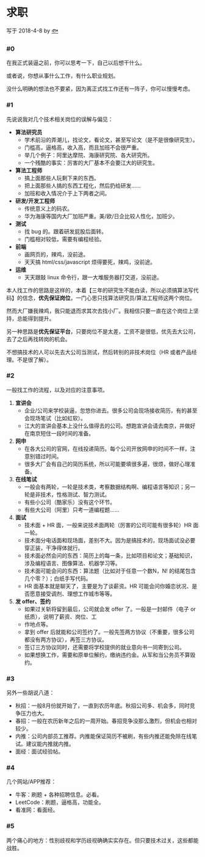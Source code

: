 # 求职
写于 2018-4-8 by [🐟](https://github.com/tyusr)

### #0
在我正式装逼之前，你可以思考一下，自己以后想干什么。

或者说，你想从事什么工作，有什么职业规划。

没什么明确的想法也不要紧，因为离正式找工作还有一阵子，你可以慢慢考虑。

### #1

先说说我对几个技术相关岗位的误解与偏见：

- **算法研究员**
  - 学术前沿的弄潮儿，找论文，看论文，甚至写论文（是不是很像研究生）。
  - 门槛高，逼格高，收入高，而且加班不会很严重。
  - 举几个例子：阿里达摩院、海康研究院、各大研究所。
  - 一个残酷的事实：厉害的大厂基本不会要江大的研究生。
- **算法工程师**
  - 搞上面那些人玩剩下来的东西。
  - 把上面那些人搞的东西工程化，然后扔给研发……
  - 加班和收入情况介于上下两者之间。
- **研发/开发工程师**
  - 传统意义上的码农。
  - 华为海康等国内大厂加班严重。美/欧/日企比较人性化，加班少。
- **测试**
  - 找 bug 的。跟着研发屁股后面转。
  - 门槛相对较低，需要有编程经验。
- **前端**
  - 画网页的，辣鸡，没前途。
  - 天天搞 html/css/javascript 烦得要死，辣鸡，没前途。
- **运维**
  - 天天跟敲 linux 命令行，跟一大堆服务器打交道，没前途。

本人找工作的思路是这样的，本着【三年的研究生不能白读，所以必须搞算法写代码】的信念，**优先保证岗位**，一门心思只找算法研究员/算法工程师这两个岗位。

然而大厂嫌我辣鸡，我只能退而求其次去找小厂。我相信只要一直在这个岗位上坚持，总能得到提升。

另一种思路是**优先保证平台**，只要岗位不是太差，工资不是很低，优先去大公司，去了之后再找转岗的机会。

不想搞技术的人可以先去大公司当测试，然后转别的非技术岗位（HR 或者产品经理。不是很了解）。

### #2
一般找工作的流程，以及对应的注意事项。
1. **宣讲会**
    - 企业/公司来学校装逼，忽悠你进去。很多公司会现场接收简历，有的甚至会现场笔试（比如虹软）。
    - 江大的宣讲会基本上没什么值得去的公司。想跑宣讲会请去南京，并做好在南京短住一段时间的准备。
2. **网申**
    - 在各大公司的官网，在线投递简历。每个公司开放网申的时间不一样，注意别错过时间。
    - 很多大厂会有自己的简历系统，所以可能要填很多遍，很烦，做好心理准备。
3. **在线笔试**
    - 一般会有两轮，一轮是技术类，考察数据结构啊、编程语言等知识；另一轮是非技术，性格测试、智力测试。
    - 有些小公司（酷家乐）没有这个环节。
    - 有些大公司（阿里）只考一道编程题……
4. **面试**
    - 技术面 + HR 面，一般来说技术面两轮（厉害的公司可能有很多轮）HR 面一轮。
    - 技术面分电话面和现场面，差别不大。因为是搞技术的，现场面试没必要穿正装，干净得体就行。
    - 技术面必然会问的东西：简历上的每一条，比如项目和论文；基础知识，涉及编程语言、图像算法、机器学习等。
    - 技术面可能会问的东西：算法题（比如对于任意一个数N，N! 的结尾包含几个零？）；白纸手写代码。
    - HR 面基本就是聊天了，主要是为了谈薪资。HR 可能会问你婚恋状况、是否愿意接受调剂、理想工作城市等等。
5. **发 offer、签约**
    - 如果过关斩将留到最后，公司就会发 offer 了。一般是一封邮件（电子 or 纸质），说明了薪资、岗位、工
    - 作地点等。
    - 拿到 offer 后就能和公司签约了。一般先签两方协议（不重要，很多公司都没有两方协议），再签三方协议。
    - 签订三方协议同时，还需要将学校提供的就业意向书一同寄到公司。
    - 如果想换工作，需要和原单位解约，缴纳违约金。从军和当公务员不算毁约。
  
### #3
另外一些胡说八道：
- 秋招：一般8月份就开始了，一直到农历年底。秋招公司多、机会多，同时竞争压力也大。
- 春招：一般在农历新年之后的一周开始。春招竞争没那么激烈，但机会也相对较少。
- 内推：公司内部员工推荐。内推能保证简历不被刷，有些内推还能免除在线笔试。建议能内推就内推。
- 面经：面试经验帖。

### #4
几个网站/APP推荐：
- 牛客：刷题 + 各种招聘信息。必看。
- LeetCode：刷题，逼格高，功能全。
- 看准网：看面经。

### #5
两个痛心的地方：性别歧视和学历歧视确确实实存在。但只要技术过关，这些都能战胜。
